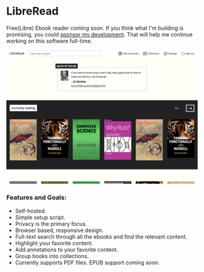 # LibreRead
Free(Libre) Ebook reader coming soon. If you think what I'm building is promising, you could [sponsor my development](https://www.patreon.com/mysticmode). That will help me continue working on this software full-time.

![Alt text](/static/img/screenshot.png?raw=true "Home Page")

### Features and Goals:
 - Self-hosted.
 - Simple setup script.
 - Privacy is the primary focus.
 - Browser based, responsive design.
 - Full-text search through all the ebooks and find the relevant content.
 - Highlight your favorite content.
 - Add annotations to your favorite content.
 - Group books into collections.
 - Currently supports PDF files. EPUB support coming soon.
